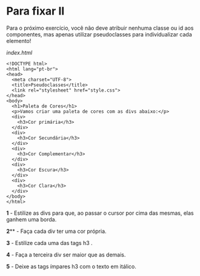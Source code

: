 # Para fixar II

Para o próximo exercício, você não deve atribuir nenhuma classe ou id aos componentes, mas apenas utilizar pseudoclasses para individualizar cada elemento!

_index.html_
```
<!DOCTYPE html>
<html lang="pt-br">
<head>
  <meta charset="UTF-8">
  <title>Pseudoclasses</title>
  <link rel="stylesheet" href="style.css">
</head>
<body>
  <h1>Paleta de Cores</h1>
  <p>Vamos criar uma paleta de cores com as divs abaixo:</p>
  <div>
    <h3>Cor primária</h3>
  </div>
  <div>
    <h3>Cor Secundária</h3>
  </div>
  <div>
    <h3>Cor Complementar</h3>
  </div>
  <div>
    <h3>Cor Escura</h3>
  </div>
  <div>
    <h3>Cor Clara</h3>
  </div>
</body>
</html>
```

**1** - Estilize as divs para que, ao passar o cursor por cima das mesmas, elas ganhem uma borda.

**2**** - Faça cada div ter uma cor própria.

**3** - Estilize cada uma das tags h3 .

**4** - Faça a terceira div ser maior que as demais.

**5** - Deixe as tags ímpares h3 com o texto em itálico.